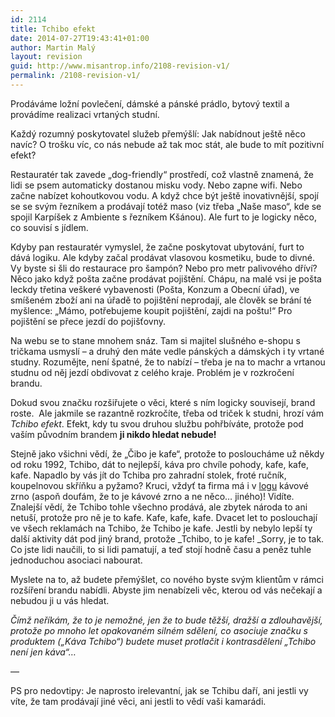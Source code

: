 ```yaml
---
id: 2114
title: Tchibo efekt
date: 2014-07-27T19:43:41+01:00
author: Martin Malý
layout: revision
guid: http://www.misantrop.info/2108-revision-v1/
permalink: /2108-revision-v1/
---
```

Prodáváme ložní povlečení, dámské a pánské prádlo, bytový textil a provádíme realizaci vrtaných studní.

<!--more-->

Každý rozumný poskytovatel služeb přemýšlí: Jak nabídnout ještě něco navíc? O trošku víc, co nás nebude až tak moc stát, ale bude to mít pozitivní efekt?

Restauratér tak zavede &#8222;dog-friendly&#8220; prostředí, což vlastně znamená, že lidi se psem automaticky dostanou misku vody. Nebo zapne wifi. Nebo začne nabízet kohoutkovou vodu. A když chce být ještě inovativnější, spojí se se svým řezníkem a prodávají totéž maso (viz třeba &#8222;Naše maso&#8220;, kde se spojil Karpíšek z Ambiente s řezníkem Kšánou). Ale furt to je logicky něco, co souvisí s jídlem.

Kdyby pan restauratér vymyslel, že začne poskytovat ubytování, furt to dává logiku. Ale kdyby začal prodávat vlasovou kosmetiku, bude to divné. Vy byste si šli do restaurace pro šampón? Nebo pro metr palivového dříví? Něco jako když pošta začne prodávat pojištění. Chápu, na malé vsi je pošta leckdy třetina veškeré vybavenosti (Pošta, Konzum a Obecní úřad), ve smíšeném zboží ani na úřadě to pojištění neprodají, ale člověk se brání té myšlence: &#8222;Mámo, potřebujeme koupit pojištění, zajdi na poštu!&#8220; Pro pojištění se přece jezdí do pojišťovny.

Na webu se to stane mnohem snáz. Tam si majitel slušného e-shopu s tričkama usmyslí &#8211; a druhý den máte vedle pánských a dámských i ty vrtané studny. Rozumějte, není špatné, že to nabízí &#8211; třeba je na to machr a vrtanou studnu od něj jezdí obdivovat z celého kraje. Problém je v rozkročení brandu.

Dokud svou značku rozšiřujete o věci, které s ním logicky souvisejí, brand roste.  Ale jakmile se razantně rozkročíte, třeba od triček k studni, hrozí vám _Tchibo efekt_. Efekt, kdy tu svou druhou službu pohřbíváte, protože pod vaším původním brandem **ji nikdo hledat nebude!**

Stejně jako všichni vědí, že &#8222;Čibo je kafe&#8220;, protože to posloucháme už někdy od roku 1992, Tchibo, dát to nejlepší, káva pro chvíle pohody, kafe, kafe, kafe. Napadlo by vás jít do Tchiba pro zahradní stolek, froté ručník, koupelnovou skříňku a pyžamo? Kruci, vždyť ta firma má i v [logu](https://ws2-media1.tchibo-content.de/st/65478d4/shared/img/lang/cs_cz/tcm_logo_126.png) kávové zrno (aspoň doufám, že to je kávové zrno a ne něco&#8230; jiného)! Vidíte. Znalejší vědí, že Tchibo tohle všechno prodává, ale zbytek národa to ani netuší, protože pro ně je to kafe. Kafe, kafe, kafe. Dvacet let to poslouchají ve všech reklamách na Tchibo, že Tchibo je kafe. Jestli by nebylo lepší ty další aktivity dát pod jiný brand, protože _Tchibo, to je kafe! _Sorry, je to tak. Co jste lidi naučili, to si lidi pamatují, a teď stojí hodně času a peněz tuhle jednoduchou asociaci nabourat.

Myslete na to, až budete přemýšlet, co nového byste svým klientům v rámci rozšíření brandu nabídli. Abyste jim nenabízeli věc, kterou od vás nečekají a nebudou ji u vás hledat.

_Čímž neříkám, že to je nemožné, jen že to bude těžší, dražší a zdlouhavější, protože po mnoho let opakovaném silném sdělení, co asociuje značku s produktem (&#8222;Káva Tchibo&#8220;) budete muset protlačit i kontrasdělení &#8222;Tchibo není jen káva&#8220;&#8230;_

&#8212;

PS pro nedovtipy: Je naprosto irelevantní, jak se Tchibu daří, ani jestli vy víte, že tam prodávají jiné věci, ani jestli to vědí vaši kamarádi.